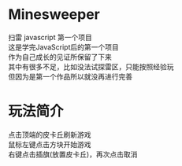# Minesweeper
扫雷 javascript 第一个项目</br>
这是学完JavaScript后的第一个项目</br>
作为自己成长的见证所保留了下来</br>
其中有很多不足，比如没法试探雷区，只能按照经验玩</br>
但因为是第一个作品所以就没再进行完善
# 玩法简介
点击顶端的皮卡丘刷新游戏</br>
鼠标左键点击方块开始游戏</br>
右键点击插旗(放置皮卡丘)，再次点击取消
